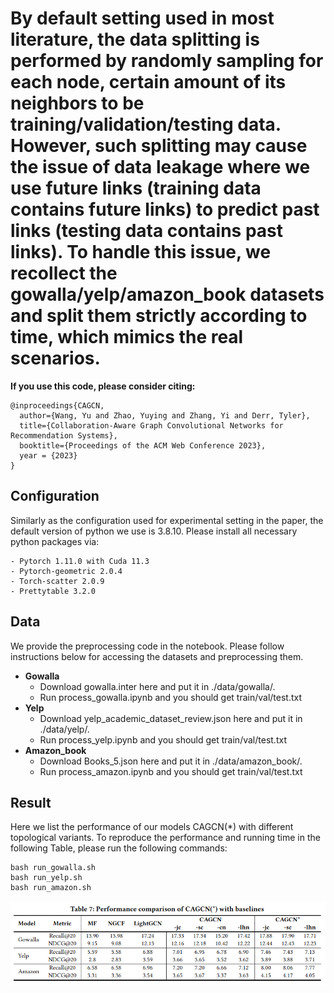 # By default setting used in most literature, the data splitting is performed by randomly sampling for each node, certain amount of its neighbors to be training/validation/testing data. However, such splitting may cause the issue of data leakage where we use future links (training data contains future links) to predict past links (testing data contains past links). To handle this issue, we recollect the gowalla/yelp/amazon_book datasets and split them strictly according to time, which mimics the real scenarios.


**If you use this code, please consider citing:**
```linux
@inproceedings{CAGCN,
  author={Wang, Yu and Zhao, Yuying and Zhang, Yi and Derr, Tyler},
  title={Collaboration-Aware Graph Convolutional Networks for Recommendation Systems},
  booktitle={Proceedings of the ACM Web Conference 2023},
  year = {2023}
}
```

## Configuration
Similarly as the configuration used for experimental setting in the paper, the default version of python we use is 3.8.10. Please install all necessary python packages via:
```linux
- Pytorch 1.11.0 with Cuda 11.3
- Pytorch-geometric 2.0.4
- Torch-scatter 2.0.9
- Prettytable 3.2.0
```

## Data
We provide the preprocessing code in the notebook. Please follow instructions below for accessing the datasets and preprocessing them.
* **Gowalla**
  * Download gowalla.inter here and put it in ./data/gowalla/.
  * Run process_gowalla.ipynb and you should get train/val/test.txt
* **Yelp**
  * Download yelp_academic_dataset_review.json here and put it in ./data/yelp/.
  * Run process_yelp.ipynb and you should get train/val/test.txt
* **Amazon_book**
  * Download Books_5.json here and put it in ./data/amazon_book/.
  * Run process_amazon.ipynb and you should get train/val/test.txt



## Result
Here we list the performance of our models CAGCN(*) with different topological variants. To reproduce the performance and running time in the following Table, please run the following commands:
```linux
bash run_gowalla.sh
bash run_yelp.sh
bash run_amazon.sh
```
![](./tab_res_realistic.png)
